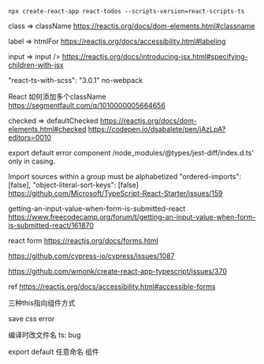 ```
npx create-react-app react-todos --scripts-version=react-scripts-ts
```

class => className
https://reactjs.org/docs/dom-elements.html#classname

label => htmlFor
https://reactjs.org/docs/accessibility.html#labeling

input => input />
https://reactjs.org/docs/introducing-jsx.html#specifying-children-with-jsx

"react-ts-with-scss": "3.0.1"
no-webpack

React 如何添加多个className
https://segmentfault.com/q/1010000005664656

checked => defaultChecked
https://reactjs.org/docs/dom-elements.html#checked
https://codepen.io/dsabalete/pen/jAzLpA?editors=0010

export default error component
/node_modules/@types/jest-diff/index.d.ts' only in casing.

Import sources within a group must be alphabetized 
"ordered-imports": [false],
"object-literal-sort-keys": [false]
https://github.com/Microsoft/TypeScript-React-Starter/issues/159

getting-an-input-value-when-form-is-submitted-react
https://www.freecodecamp.org/forum/t/getting-an-input-value-when-form-is-submitted-react/161870

react form
https://reactjs.org/docs/forms.html


https://github.com/cypress-io/cypress/issues/1087

https://github.com/wmonk/create-react-app-typescript/issues/370

ref
https://reactjs.org/docs/accessibility.html#accessible-forms

三种this指向组件方式

save css error
 
编译时改文件名 ts: bug 

export default 任意命名 组件

